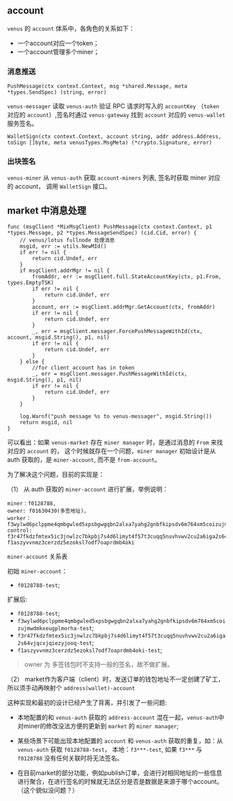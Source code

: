 ## account

`venus` 的 `account` 体系中，各角色的关系如下：

- 一个account对应一个token；
- 一个account管理多个miner；

### 消息推送

```
PushMessage(ctx context.Context, msg *shared.Message, meta *types.SendSpec) (string, error)
```

`venus-messager` 读取 `venus-auth` 验证 RPC 请求时写入的 `accountKey` （`token` 对应的 `account`）,签名时通过 `venus-gateway` 找到 `account`  对应的 `venus-wallet` 服务签名。

```
WalletSign(ctx context.Context, account string, addr address.Address, toSign []byte, meta venusTypes.MsgMeta) (*crypto.Signature, error)
```

### 出块签名
 
`venus-miner` 从 `venus-auth` 获取 `account-miners` 列表, 签名时获取 miner 对应的 account， 调用 `WalletSign` 接口。

## market 中消息处理

```
func (msgClient *MixMsgClient) PushMessage(ctx context.Context, p1 *types.Message, p2 *types.MessageSendSpec) (cid.Cid, error) {
	// venus/lotus fullnode 处理消息
	msgid, err := utils.NewMId()
	if err != nil {
		return cid.Undef, err
	}
	if msgClient.addrMgr != nil {
		fromAddr, err := msgClient.full.StateAccountKey(ctx, p1.From, types.EmptyTSK)
		if err != nil {
			return cid.Undef, err
		}
		account, err := msgClient.addrMgr.GetAccount(ctx, fromAddr)
		if err != nil {
			return cid.Undef, err
		}
		_, err = msgClient.messager.ForcePushMessageWithId(ctx, account, msgid.String(), p1, nil)
		if err != nil {
			return cid.Undef, err
		}
	} else {
		//for client account has in token
		_, err = msgClient.messager.PushMessageWithId(ctx, msgid.String(), p1, nil)
		if err != nil {
			return cid.Undef, err
		}
	}

	log.Warnf("push message %s to venus-messager", msgid.String())
	return msgid, nil
}
```

可以看出：如果 `venus-market` 存在 `miner manager` 时，是通过消息的 `From` 来找对应的 `account` 的， 这个时候就存在一个问题，`miner manager` 初始设计是从 auth 获取的，是
`miner-account`, 而不是 `from-account`。

为了解决这个问题，目前的实现是：

（1） 从 auth 获取的 `miner-account` 进行扩展，举例说明：
```
miner：f0128788, 
owner: f01630430(多签地址)，
worker：f3wylwd6pclppme4qmbgwled5xpsbgwgqbn2alxa7yahg2gnbfkipsdv6m764xm5coizujmwdmkxeugplmorha,
control: f3r47fkdzfmtex5ic3jnwlzc7bkpbj7s4d6limyt4f57t3cuqq5nuvhvwv2cu2a6iga2s64vjqcxjqiezyjooq, f1aszyvvnmz3cerzdz5ezoksl7odf7oaprdmb4oki
```

`miner-account` 关系表

初始 `miner-account`： 
- `f0128788-test`;

扩展后: 
- `f0128788-test`; 
- `f3wylwd6pclppme4qmbgwled5xpsbgwgqbn2alxa7yahg2gnbfkipsdv6m764xm5coizujmwdmkxeugplmorha-test`;
- `f3r47fkdzfmtex5ic3jnwlzc7bkpbj7s4d6limyt4f57t3cuqq5nuvhvwv2cu2a6iga2s64vjqcxjqiezyjooq-test`;
- `f1aszyvvnmz3cerzdz5ezoksl7odf7oaprdmb4oki-test`;
> owner 为 多签钱包时不支持一般的签名，故不做扩展。

（2） market作为客户端（client）时，发送订单的钱包地址不一定创建了矿工，所以须手动再映射个 `address(wallet)-account`

这种实现和最初的设计已经产生了背离，并引发了一些问题:

- 本地配置的和 `venus-auth` 获取的 `address-account` 混在一起，`venus-auth`中对miner的修改没法方便的更新到 `market` 的 `miner manager`;

- 某些场景下可能出现本地配置的 `account` 和 `venus-auth` 获取的重复，如：从`venus-auth` 获取 `f0128788-test`， 本地：`f3***-test`, 如果 `f3***` 与 `f0128788` 没有任何关联时将无法签名。

- 在目前market的部分功能，例如publish订单，会进行对相同地址的一些信息进行聚合，在进行签名的时候就无法区分是否是数据是来源于哪个account。（这个貌似没问题？）

